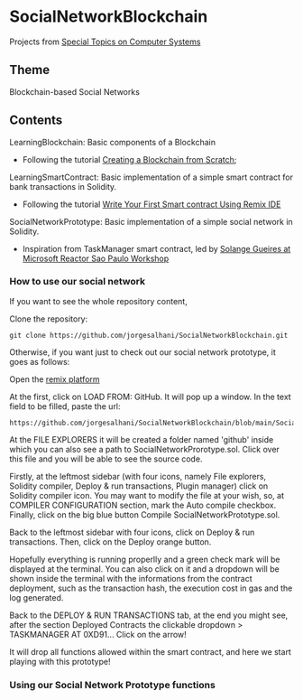 # SocialNetworkBlockchain
Projects from [Special Topics on Computer Systems](https://uspdigital.usp.br/jupiterweb/obterDisciplina?nomdis=&sgldis=SSC0147)

## Theme
Blockchain-based Social Networks

## Contents
LearningBlockchain: Basic components of a Blockchain 
* Following the tutorial [Creating a Blockchain from Scratch](https://levelup.gitconnected.com/creating-a-blockchain-from-scratch-9a7b123e1f3e);

LearningSmartContract: Basic implementation of a simple smart contract for bank transactions in Solidity. 
* Following the tutorial [Write Your First Smart contract Using Remix IDE](https://betterprogramming.pub/developing-a-smart-contract-by-using-remix-ide-81ff6f44ba2f)

SocialNetworkPrototype: Basic implementation of a simple social network in Solidity. 
* Inspiration from TaskManager smart contract, led by [Solange Gueires at Microsoft Reactor Sao Paulo Workshop](https://github.com/microsoft/ReactorSaoPaulo/tree/main/Workshops/Blockchain/Learn_Solidity)

### How to use our social network

If you want to see the whole repository content, 

Clone the repository:
```code
git clone https://github.com/jorgesalhani/SocialNetworkBlockchain.git
```

Otherwise, if you want just to check out our social network prototype, it goes as follows:

Open the [remix platform](https://remix.ethereum.org)

At the first, click on LOAD FROM: GitHub. It will pop up a window. In the text field to be filled, paste the url:

```code
https://github.com/jorgesalhani/SocialNetworkBlockchain/blob/main/SocialNetworkPrototype.sol
```

At the FILE EXPLORERS it will be created a folder named 'github' inside which you can also see a path to SocialNetworkProrotype.sol. Click over this file and you will be able to see the source code.

Firstly, at the leftmost sidebar (with four icons, namely File explorers, Solidity compiler, Deploy & run transactions, Plugin manager) click on Solidity compiler icon. You may want to modify the file at your wish, so, at COMPILER CONFIGURATION section, mark the Auto compile checkbox. Finally, click on the big blue button Compile SocialNetworkPrototype.sol. 

Back to the leftmost sidebar with four icons, click on Deploy & run transactions. Then, click on the Deploy orange button.


Hopefully everything is running properlly and a green check mark will be displayed at the terminal. You can also click on it and a dropdown will be shown inside the terminal with the informations from the contract deployment, such as the transaction hash, the execution cost in gas and the log generated.

Back to the DEPLOY & RUN TRANSACTIONS tab, at the end you might see, after the section Deployed Contracts the clickable dropdown > TASKMANAGER AT 0XD91...  Click on the arrow!

It will drop all functions allowed within the smart contract, and here we start playing with this prototype!

### Using our Social Network Prototype functions
